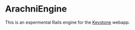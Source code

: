# ArachniEngine

This is an expermental Rails engine for the [Keystone](https://github.com/johndel/Keystone-Rails-App) webapp.
